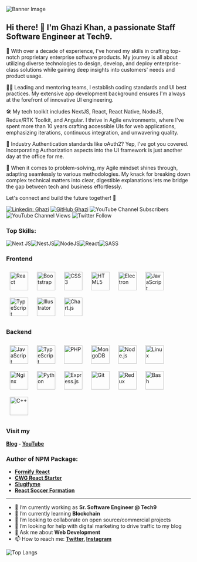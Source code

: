 ![Banner Image](image/Banner.png)


## Hi there! 👋 I'm Ghazi Khan, a passionate Staff Software Engineer at Tech9.

🚀 With over a decade of experience, I've honed my skills in crafting top-notch proprietary enterprise software products. My journey is all about utilizing diverse technologies to design, develop, and deploy enterprise-class solutions while gaining deep insights into customers' needs and product usage.

👨‍🏭 Leading and mentoring teams, I establish coding standards and UI best practices. My extensive app development background ensures I'm always at the forefront of innovative UI engineering.

🛠️ My tech toolkit includes NextJS, React, React Native, NodeJS, Redux/RTK Toolkit, and Angular. I thrive in Agile environments, where I've spent more than 10 years crafting accessible UIs for web applications, emphasizing iterations, continuous integration, and unwavering quality.

🔐 Industry Authentication standards like oAuth2? Yep, I've got you covered. Incorporating Authorization aspects into the UI framework is just another day at the office for me.

🧠 When it comes to problem-solving, my Agile mindset shines through, adapting seamlessly to various methodologies. My knack for breaking down complex technical matters into clear, digestible explanations lets me bridge the gap between tech and business effortlessly.

Let's connect and build the future together! 🌟

[![Linkedin: Ghazi](https://img.shields.io/badge/-Ghazi-blue?style=flat-square&logo=Linkedin&logoColor=white&link=https://www.linkedin.com/in/ghazi-khan/)](https://www.linkedin.com/in/ghazi-khan/)
[![GitHub Ghazi](https://img.shields.io/github/followers/gkhan205?label=follow&style=social)](https://github.com/gkhan205)
![YouTube Channel Subscribers](https://img.shields.io/youtube/channel/subscribers/UCio7gIFilw6wsgbTZAVOBrg?style=social)
![YouTube Channel Views](https://img.shields.io/youtube/channel/views/UCio7gIFilw6wsgbTZAVOBrg?style=social)
![Twitter Follow](https://img.shields.io/twitter/follow/codewithghazi?style=social)


### Top Skills:
![Next JS](https://img.shields.io/badge/Next-black?style=for-the-badge&logo=next.js&logoColor=white)![NestJS](https://img.shields.io/badge/nestjs-%23E0234E.svg?style=for-the-badge&logo=nestjs&logoColor=white)![NodeJS](https://img.shields.io/badge/node.js-6DA55F?style=for-the-badge&logo=node.js&logoColor=white)![React](https://img.shields.io/badge/react-%2320232a.svg?style=for-the-badge&logo=react&logoColor=%2361DAFB)![SASS](https://img.shields.io/badge/SASS-hotpink.svg?style=for-the-badge&logo=SASS&logoColor=white)



### Frontend  
<div >  
<img style="margin: 10px" src="https://profilinator.rishav.dev/skills-assets/react-original-wordmark.svg" alt="React" height="50" />  
<img style="margin: 10px" src="https://profilinator.rishav.dev/skills-assets/bootstrap-plain.svg" alt="Bootstrap" height="50" />  
<img style="margin: 10px" src="https://profilinator.rishav.dev/skills-assets/css3-original-wordmark.svg" alt="CSS3" height="50" />  
<img style="margin: 10px" src="https://profilinator.rishav.dev/skills-assets/html5-original-wordmark.svg" alt="HTML5" height="50" />  
<img style="margin: 10px" src="https://profilinator.rishav.dev/skills-assets/electron-original.svg" alt="Electron" height="50" />  
<img style="margin: 10px" src="https://profilinator.rishav.dev/skills-assets/javascript-original.svg" alt="JavaScript" height="50" />  
<img style="margin: 10px" src="https://profilinator.rishav.dev/skills-assets/typescript-original.svg" alt="TypeScript" height="50" />  
<img style="margin: 10px" src="https://profilinator.rishav.dev/skills-assets/adobe_illustrator-icon.svg" alt="Illustrator" height="50" />  
<img style="margin: 10px" src="https://profilinator.rishav.dev/skills-assets/logo-title.svg" alt="Chart.js" height="50" />  
</div></td><td valign="top" width="33%">


### Backend  
<img style="margin: 10px" src="https://profilinator.rishav.dev/skills-assets/javascript-original.svg" alt="JavaScript" height="50" />  
<img style="margin: 10px" src="https://profilinator.rishav.dev/skills-assets/typescript-original.svg" alt="TypeScript" height="50" />  
<img style="margin: 10px" src="https://profilinator.rishav.dev/skills-assets/php-original.svg" alt="PHP" height="50" />  
<img style="margin: 10px" src="https://profilinator.rishav.dev/skills-assets/mongodb-original-wordmark.svg" alt="MongoDB" height="50" />  
<img style="margin: 10px" src="https://profilinator.rishav.dev/skills-assets/nodejs-original-wordmark.svg" alt="Node.js" height="50" />  
<img style="margin: 10px" src="https://profilinator.rishav.dev/skills-assets/linux-original.svg" alt="Linux" height="50" />  
<img style="margin: 10px" src="https://profilinator.rishav.dev/skills-assets/nginx-original.svg" alt="Nginx" height="50" />  
<img style="margin: 10px" src="https://profilinator.rishav.dev/skills-assets/python-original.svg" alt="Python" height="50" />  
<img style="margin: 10px" src="https://profilinator.rishav.dev/skills-assets/express-original-wordmark.svg" alt="Express.js" height="50" />  
<img style="margin: 10px" src="https://profilinator.rishav.dev/skills-assets/git-scm-icon.svg" alt="Git" height="50" />  
<img style="margin: 10px" src="https://profilinator.rishav.dev/skills-assets/redux-original.svg" alt="Redux" height="50" />  
<img style="margin: 10px" src="https://profilinator.rishav.dev/skills-assets/gnu_bash-icon.svg" alt="Bash" height="50" />  
<img style="margin: 10px" src="https://profilinator.rishav.dev/skills-assets/cplusplus-original.svg" alt="C++" height="50" />  
</div></td><td valign="top" width="33%">


### Visit my 
**[Blog](https://ghazikhan.in/blog) - [YouTube](https://www.youtube.com/channel/UCio7gIFilw6wsgbTZAVOBrg)**

### Author of NPM Package: 
- **[Formify React](https://www.npmjs.com/package/formify-react)** 
- **[CWG React Starter](https://github.com/gkhan205/cwg-react-starter)** 
- **[Slugifyme](https://www.npmjs.com/package/slugifyme)**
- **[React Soccer Formation](https://www.npmjs.com/package/react-soccer-formation)**

---

- 🔭 I’m currently working as **Sr. Software Engineer @ Tech9**
- 🌱 I’m currently learning **Blockchain**
- 👯 I’m looking to collaborate on open source/commercial projects
- 🤔 I’m looking for help with digital marketing to drive traffic to my blog
- 💬 Ask me about **Web Development**
- 📫 How to reach me:
  **[Twitter](https://twitter.com/ghazikhan205), [Instagram](https://instagram.com/codewithghazi)**

![Top Langs](https://github-readme-stats.vercel.app/api/top-langs/?username=gkhan205&layout=compact&theme=dark&hide_border=true)


